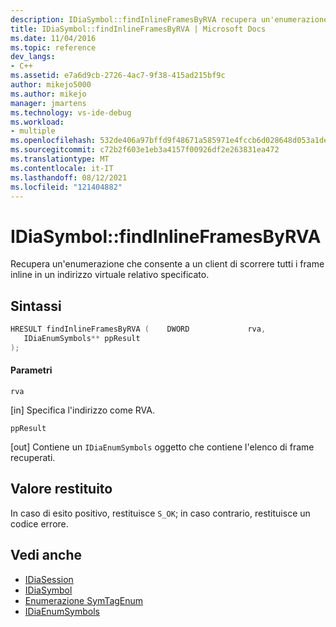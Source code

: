 ```yaml
---
description: IDiaSymbol::findInlineFramesByRVA recupera un'enumerazione che consente a un client di scorrere tutti i frame inline in un indirizzo virtuale relativo specificato.
title: IDiaSymbol::findInlineFramesByRVA | Microsoft Docs
ms.date: 11/04/2016
ms.topic: reference
dev_langs:
- C++
ms.assetid: e7a6d9cb-2726-4ac7-9f38-415ad215bf9c
author: mikejo5000
ms.author: mikejo
manager: jmartens
ms.technology: vs-ide-debug
ms.workload:
- multiple
ms.openlocfilehash: 532de406a97bffd9f48671a585971e4fccb6d028648d053a1de4c823c33bfbfa
ms.sourcegitcommit: c72b2f603e1eb3a4157f00926df2e263831ea472
ms.translationtype: MT
ms.contentlocale: it-IT
ms.lasthandoff: 08/12/2021
ms.locfileid: "121404882"
---
```

# <a name="idiasymbolfindinlineframesbyrva"></a>IDiaSymbol::findInlineFramesByRVA
Recupera un'enumerazione che consente a un client di scorrere tutti i frame inline in un indirizzo virtuale relativo specificato.

## <a name="syntax"></a>Sintassi

```C++
HRESULT findInlineFramesByRVA (    DWORD             rva,
   IDiaEnumSymbols** ppResult
);
```

#### <a name="parameters"></a>Parametri
 `rva`

[in] Specifica l'indirizzo come RVA.

 `ppResult`

[out] Contiene un `IDiaEnumSymbols` oggetto che contiene l'elenco di frame recuperati.

## <a name="return-value"></a>Valore restituito
 In caso di esito positivo, restituisce `S_OK`; in caso contrario, restituisce un codice errore.

## <a name="see-also"></a>Vedi anche
- [IDiaSession](../../debugger/debug-interface-access/idiasession.md)
- [IDiaSymbol](../../debugger/debug-interface-access/idiasymbol.md)
- [Enumerazione SymTagEnum](../../debugger/debug-interface-access/symtagenum.md)
- [IDiaEnumSymbols](../../debugger/debug-interface-access/idiaenumsymbols.md)
